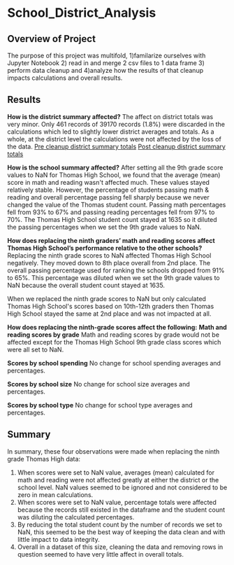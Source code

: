 # School_District_Analysis

## Overview of Project
The purpose of this project was multifold, 1)familarize ourselves with Jupyter Notebook 2) read in and merge 2 csv files to 1 data frame 3) perform data cleanup
and 4)analyze how the results of that cleanup impacts calculations and overall results.


## Results
**How is the district summary affected?**
The affect on district totals was very minor.  Only 461 records of 39170 records (1.8%) were discarded in the calculations which led to slightly lower district averages
and totals.  As a whole, at the district level the calculations were not affected by the loss of the data.
[Pre cleanup district summary totals](Images/Image1.PNG)
[Post cleanup district summary totals](Images/Image2.PNG)

**How is the school summary affected?**
After setting all the 9th grade score values to NaN for Thomas High School, we found that the average (mean) score in math and reading wasn't affected much.
These values stayed relatively stable.  However, the percentage of students passing math & reading and overall percentage passing fell sharply because we 
never changed the value of the Thomas student count.  Passing math percentages fell from 93% to 67% and passing reading percentages fell from 97% to 70%.  The Thomas 
High School student count stayed at 1635 so it diluted the passing percentages when we set the 9th grade values to NaN.

**How does replacing the ninth graders’ math and reading scores affect Thomas High School’s performance relative to the other schools?**
Replacing the ninth grade scores to NaN affected Thomas High School negatively.  They moved down to 8th place overall from 2nd place.  The overall passing percentage used for 
ranking the schools dropped from 91% to 65%.  This percentage was diluted when we set the 9th grade values to NaN because the overall student count stayed at 1635.

When we replaced the ninth grade scores to NaN but only calculated Thomas High School's scores based on 10th-12th graders then Thomas High School stayed
the same at 2nd place and was not impacted at all.

**How does replacing the ninth-grade scores affect the following:**
**Math and reading scores by grade**
Math and reading scores by grade would not be affected except for the Thomas High School 9th grade class scores which were all set to NaN.

**Scores by school spending**
No change for school spending averages and percentages.

**Scores by school size**
No change for school size averages and percentages.

**Scores by school type**
No change for school type averages and percentages.


## Summary
In summary, these four observations were made when replacing the ninth grade Thomas High data:

1.  When scores were set to NaN value, averages (mean) calculated for math and reading were not affected greatly at either the district or the school level.
NaN values seemed to be ignored and not considered to be zero in mean calculations.
2.  When scores were set to NaN value, percentage totals were affected because the records still existed in the dataframe and the student count was diluting the 
calculated percentages.
3.  By reducing the total student count by the number of records we set to NaN, this seemed to be the best way of keeping the data clean and with little impact
to data integrity.
4.  Overall in a dataset of this size, cleaning the data and removing rows in question seemed to have very little affect in overall totals.
